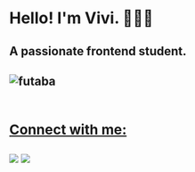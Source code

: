  <h1> Hello! I'm Vivi. 👩🏻‍💻</h1> 
<h2>A passionate frontend student.<h2>
 <div>

   <img align="center" alt="futaba" src="https://cdn.discordapp.com/attachments/469247110286409742/875169875843223562/tenor_1.gif">
   <br>
   <br>
  <a href="https://github.com/unverzed">
</div>
  
 <h3>Connect with me: </h3>
<a href="https://instagram.com/vivirortega" target="_blank"><img src="https://img.shields.io/badge/-Instagram-%23E4405F?style=for-the-badge&logo=instagram&logoColor=white" target="_blank"></a>
 <a href="https://www.linkedin.com/in/vitoriarortega/" target="_blank"><img src="https://img.shields.io/badge/-LinkedIn-%230077B5?style=for-the-badge&logo=linkedin&logoColor=white" target="_blank"></a> 
 

